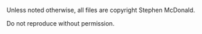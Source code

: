 Unless noted otherwise, all files are copyright Stephen McDonald. 

Do not reproduce without permission.
